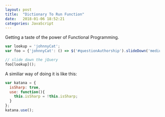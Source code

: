 ```yaml
---
layout: post
title:  "Dictionary To Run Function"
date:   2018-01-06 18:52:21
categories: JavaScript
---
```


Getting a taste of the power of Functional Programming.

```javascript
var lookup = 'johnnyCat'; 
var foo = {'johnnyCat': () => $('#questionAuthorship').slideDown('medium')};

// slide down the jQuery
foo[lookup]();
```

A similiar way of doing it is like this: 

```javascript 
var katana = {
  isSharp: true,
  use: function(){
    this.isSharp = !this.isSharp;
  }
};
katana.use();
```